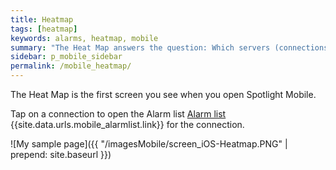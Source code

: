 ```yaml
---
title: Heatmap
tags: [heatmap]
keywords: alarms, heatmap, mobile
summary: "The Heat Map answers the question: Which servers (connections) require the most urgent attention? The Heat Map organizes connections based on the comparative number and severity of their alarms. Connections with the most alarms raised against them are given the most surface area."
sidebar: p_mobile_sidebar
permalink: /mobile_heatmap/
---
```


The Heat Map is the first screen you see when you open Spotlight Mobile.

Tap on a connection to open the Alarm list [Alarm list](/documentation-theme-jekyll/mobile_alarmlist) {{site.data.urls.mobile_alarmlist.link}} for the connection.

![My sample page]({{ "/imagesMobile/screen_iOS-Heatmap.PNG" | prepend: site.baseurl }})
